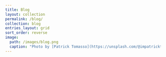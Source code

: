 ```yaml
---
title: Blog
layout: collection
permalink: /blog/
collection: blog
entries_layout: grid
sort_order: reverse
image:
  path: /images/blog.png
  caption: "Photo by [Patrick Tomasso](https://unsplash.com/@impatrickt?utm_source=unsplash&utm_medium=referral&utm_content=creditCopyText) on [Unsplash](https://unsplash.com/s/photos/blog?utm_source=unsplash&utm_medium=referral&utm_content=creditCopyText)"
---
```

